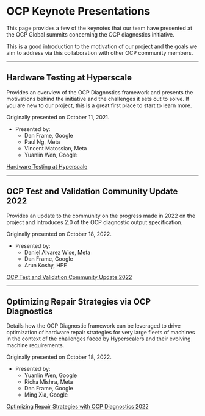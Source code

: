 # OCP Keynote Presentations

This page provides a few of the keynotes that our team have presented at the OCP Global summits concerning the OCP diagnostics initiative.

This is a good introduction to the motivation of our project and the goals we aim to address via this collaboration with other OCP community members.

---

## Hardware Testing at Hyperscale

Provides an overview of the OCP Diagnostics framework and presents the motivations behind the initiative and the challenges it sets out to solve.  If you are new to our project, this is a great first place to start to learn more.

Originally presented on October 11, 2021.

* Presented by:
  * Dan Frame, Google
  * Paul Ng, Meta
  * Vincent Matossian, Meta
  * Yuanlin Wen, Google

[Hardware Testing at Hyperscale](./bin/hardware_testing_at_hyperscale_2021.pdf)

---

## OCP Test and Validation Community Update 2022

Provides an update to the community on the progress made in 2022 on the project and introduces 2.0 of the OCP diagnostic output specification.

Originally presented on October 18, 2022.

* Presented by:
  * Daniel Alvarez Wise, Meta
  * Dan Frame, Google
  * Arun Koshy, HPE

[OCP Test and Validation Community Update 2022](./bin/ocp_test_and_validation_community_update_2022.pdf)

---

## Optimizing Repair Strategies via OCP Diagnostics

Details how the OCP Diagnostic framework can be leveraged to drive optimization of hardware repair strategies for very large fleets of machines in the context of the challenges faced by Hyperscalers and their evolving machine requirements.

Originally presented on October 18, 2022.

* Presented by:
  * Yuanlin Wen, Google
  * Richa Mishra, Meta
  * Dan Frame, Google
  * Ming Xia, Google

[Optimizing Repair Strategies with OCP Diagnostics 2022](./bin/optimizing_repair_strategies_2022.pdf)